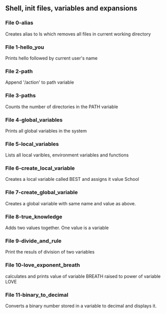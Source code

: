 ## Shell, init files, variables and expansions

### File 0-alias
Creates alias to ls which removes all files in 
current working directory

### File 1-hello_you
Prints hello followed by current user's name

### File 2-path
Append '/action' to path variable

### File 3-paths
Counts the number of directories in the PATH variable

### File 4-global_variables
Prints all global variables in the system

### File 5-local_variables
Lists all local varibles, environment variables and functions

### File 6-create_local_variable
Creates a local variable called BEST and assigns it value School

### File 7-create_global_variable
Creates a global variable with same name and value as above.

### File 8-true_knowledge
Adds two values together. One value is a variable

### File 9-divide_and_rule
Print the resuls of division of two variables

### File 10-love_exponent_breath
calculates and prints value of variable BREATH raised 
to power of variable LOVE

### File 11-binary_to_decimal
Converts a binary number stored in a variable to 
decimal and displays it.


